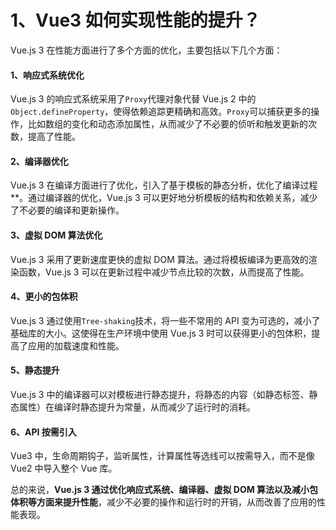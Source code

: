# 1、Vue3 如何实现性能的提升？

Vue.js 3 在性能方面进行了多个方面的优化，主要包括以下几个方面：

#### 1、响应式系统优化

Vue.js 3 的响应式系统采用了`Proxy`代理对象代替 Vue.js 2 中的`Object.defineProperty`，使得依赖追踪更精确和高效。`Proxy`可以捕获更多的操作，比如数组的变化和动态添加属性，从而减少了不必要的侦听和触发更新的次数，提高了性能。

#### 2、编译器优化

Vue.js 3 在编译方面进行了优化，引入了基于模板的静态分析，优化了编译过程\*\*。通过编译器的优化，Vue.js 3 可以更好地分析模板的结构和依赖关系，减少了不必要的编译和更新操作。

#### 3、虚拟 DOM 算法优化

Vue.js 3 采用了更新速度更快的虚拟 DOM 算法。通过将模板编译为更高效的渲染函数，Vue.js 3 可以在更新过程中减少节点比较的次数，从而提高了性能。

#### 4、更小的包体积

Vue.js 3 通过使用`Tree-shaking`技术，将一些不常用的 API 变为可选的，减小了基础库的大小。这使得在生产环境中使用 Vue.js 3 时可以获得更小的包体积，提高了应用的加载速度和性能。

#### 5、静态提升

Vue.js 3 中的编译器可以对模板进行静态提升，将静态的内容（如静态标签、静态属性）在编译时静态提升为常量，从而减少了运行时的消耗。

#### 6、API 按需引入

Vue3 中，生命周期钩子，监听属性，计算属性等选线可以按需导入，而不是像 Vue2 中导入整个 Vue 库。

总的来说，**Vue.js 3 通过优化响应式系统、编译器、虚拟 DOM 算法以及减小包体积等方面来提升性能**，减少不必要的操作和运行时的开销，从而改善了应用的性能表现。
